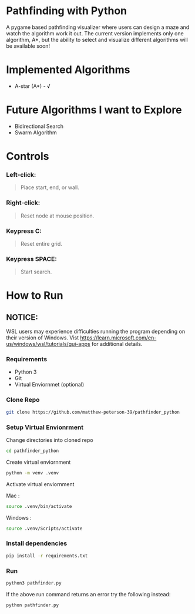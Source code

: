 # Pathfinding with Python
A pygame based pathfinding visualizer where users can design a maze and watch the algorithm work it out. The current version implements only one algorithm, A*, but the ability to select and visualize different algorithms will be available soon!

# Implemented Algorithms
- A-star (A*) - √

# Future Algorithms I want to Explore
- Bidirectional Search
- Swarm Algorithm

# Controls
### Left-click: 
>Place start, end, or wall.
### Right-click: 
>Reset node at mouse position.

### Keypress C:
>Reset entire grid.
### Keypress SPACE:
>Start search.

# How to Run

## NOTICE:
WSL users may experience difficulties running the program depending on their version of Windows.
Vist https://learn.microsoft.com/en-us/windows/wsl/tutorials/gui-apps for additional details.

### Requirements
- Python 3
- Git
- Virtual Enviornmet (optional)

### Clone Repo
```bash
git clone https://github.com/matthew-peterson-39/pathfinder_python 
```

### Setup Virtual Envionrment

Change directories into cloned repo
```bash 
cd pathfinder_python
```

Create virtual enviornment
```bash 
python -m venv .venv
```

Activate virtual enviornment

Mac :
```bash
source .venv/bin/activate
```

Windows :
```bash
source .venv/Scripts/activate
```

### Install dependencies

```bash
pip install -r requirements.txt
```

### Run

```bash
python3 pathfinder.py
```

If the above run command returns an error try the following instead:
```bash
python pathfinder.py
```

